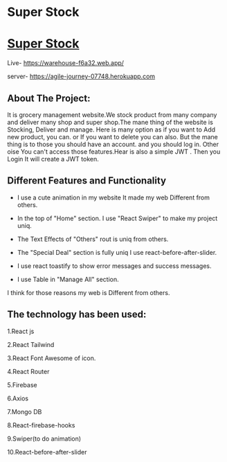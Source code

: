 # Super Stock

# [Super Stock](https://warehouse-f6a32.web.app/)

Live- https://warehouse-f6a32.web.app/

server- https://agile-journey-07748.herokuapp.com

## About The Project:

It is grocery management website.We stock product from many company and deliver many shop and super shop.The mane thing of the website is Stocking, Deliver and manage. Here is many option as if you want to Add new product, you can. or If you want to delete you can also. But the mane thing is to those you should have an account. and you should log in. Other oise You can't access those features.Hear is also a simple JWT . Then you Login It will create a JWT token.

## Different Features and Functionality

-   I use a cute animation in my website It made my web Different from others.

*   In the top of "Home" section. I use "React Swiper" to make my project uniq.

*   The Text Effects of "Others" rout is uniq from others.

*   The "Special Deal" section is fully uniq I use react-before-after-slider.

*   I use react toastify to show error messages and success messages.

*   I use Table in "Manage All" section.

I think for those reasons my web is Different from others.

## The technology has been used:

1.React js

2.React Tailwind

3.React Font Awesome of icon.

4.React Router

5.Firebase

6.Axios

7.Mongo DB

8.React-firebase-hooks

9.Swiper(to do animation)

10.React-before-after-slider
